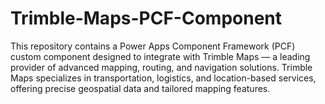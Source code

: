 # Trimble-Maps-PCF-Component
This repository contains a Power Apps Component Framework (PCF) custom component designed to integrate with Trimble Maps — a leading provider of advanced mapping, routing, and navigation solutions. Trimble Maps specializes in transportation, logistics, and location-based services, offering precise geospatial data and tailored mapping features.
